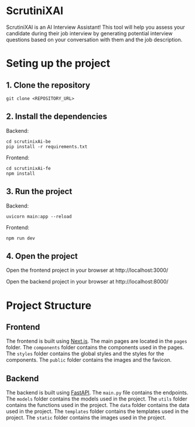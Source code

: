 # ScrutiniXAI
ScrutiniXAI is an AI Interview Assistant! This tool will help you assess your candidate during their job interview by generating potential interview questions based on your conversation with them and the job description.


#  Seting up the project
## 1. Clone the repository
```
git clone <REPOSITORY_URL>
```
## 2. Install the dependencies
 Backend:
```
cd scrutinixAi-be
pip install -r requirements.txt
```
Frontend:
```
cd scrutinixAi-fe
npm install
```


## 3. Run the project
Backend:
```
uvicorn main:app --reload
```

Frontend:
```
npm run dev
```

## 4. Open the project
Open the frontend project in your browser at http://localhost:3000/

Open the backend project in your browser at http://localhost:8000/


#  Project Structure
## Frontend
The frontend is built using [Next.js](https://nextjs.org/). The main pages are located in the `pages` folder. The `components` folder contains the components used in the pages. The `styles` folder contains the global styles and the styles for the components. The `public` folder contains the images and the favicon.

## Backend
The backend is built using [FastAPI](https://fastapi.tiangolo.com/). The `main.py` file contains the endpoints. The `models` folder contains the models used in the project. The `utils` folder contains the functions used in the project. The `data` folder contains the data used in the project. The `templates` folder contains the templates used in the project. The `static` folder contains the images used in the project.

